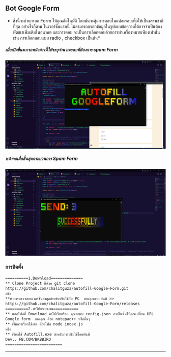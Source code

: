 ## Bot Google Form
* สิ่งนี้จะช่วยกรอก Form ให้คุณอัตโนมัติ โดยมันจะสุ่มการตอบในแต่ละรอบเพื่อให้เป็นธรรมชาติที่สุด อย่างไรก็ตาม ในเวอร์ชั่นแรกนี้ ไม่สามารถกรอกข้อมูลในรูปแบบข้อความได้อาจจำเป็นต้องพัฒนาเพิ่มเติมในอนาคต และการตอบ จะเป็นการเลือกตอบด้วยการทำเครื่องหมายเพียงเท่านั้น เช่น การเลือกตอบแบบ radio , checkbox เป็นต้น*

##### เมื่อเปิดขึ้นมาเจอหน้าต่างนี้ให้ระบุจำนวณรอบที่ต้องการ spam Form
<img src="1.PNG" alt="autofill-Google-Form1" width="600"/>

##### หน้าจอเมื่อสิ้นสุดกระบวนการ Spam Form
<img src="2.PNG" alt="autofill-Google-Form2" width="600"/>
	
### การติดตั้ง
   
    ==========1.Download==============
    ** Clone Project นี้ด้วย git clone https://github.com/chalitguza/autofill-Google-Form.git
    หรือ
    **ทำการตรวจสอบเวอร์ชั่นล่าสุดสำหรับปรับใช้กับ PC  ของคุณแบบทันที >> https://github.com/chalitguza/autofill-Google-Form/releases
    ==========2.ทำให้มันทำงาน===========
    ** แตกไฟล์ที่ Download มาให้เรียบร้อย คุณจะพบ config.json ภายในนั้นให้คุณเปลี่ยน URL Google form  ของคุณ ด้วย notepad++ หรืออื่นๆ 
    ** เริ่มการเรียกใช้งาน ด้วยไฟล์ node index.js
    หรือ
    ** เรียกใช้ Autofill.exe สำหรับการปรับใช้โดยทันที
    Dev.. FB.COM/BKBBIRD
    =========================
-------------------------------------------------------------------------
   








